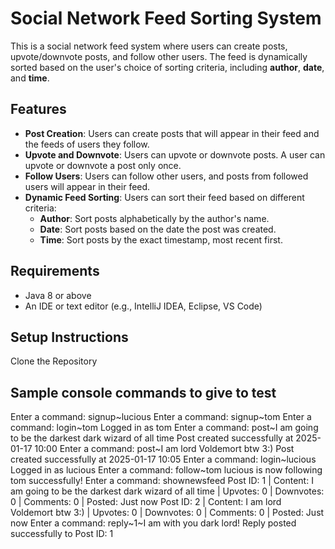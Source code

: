# Social Network Feed Sorting System

This is a social network feed system where users can create posts, upvote/downvote posts, and follow other users. The feed is dynamically sorted based on the user's choice of sorting criteria, including **author**, **date**, and **time**.

## Features

- **Post Creation**: Users can create posts that will appear in their feed and the feeds of users they follow.
- **Upvote and Downvote**: Users can upvote or downvote posts. A user can upvote or downvote a post only once.
- **Follow Users**: Users can follow other users, and posts from followed users will appear in their feed.
- **Dynamic Feed Sorting**: Users can sort their feed based on different criteria:
  - **Author**: Sort posts alphabetically by the author's name.
  - **Date**: Sort posts based on the date the post was created.
  - **Time**: Sort posts by the exact timestamp, most recent first.
 
## Requirements

- Java 8 or above
- An IDE or text editor (e.g., IntelliJ IDEA, Eclipse, VS Code)

## Setup Instructions
Clone the Repository

## Sample console commands to give to test

Enter a command: signup~lucious
Enter a command: signup~tom
Enter a command: login~tom
Logged in as tom
Enter a command: post~I am going to be the darkest dark wizard of all time
Post created successfully at 2025-01-17 10:00
Enter a command: post~I am lord Voldemort btw 3:)
Post created successfully at 2025-01-17 10:05
Enter a command: login~lucious
Logged in as lucious
Enter a command: follow~tom
lucious is now following tom successfully!
Enter a command: shownewsfeed
Post ID: 1 | Content: I am going to be the darkest dark wizard of all time | Upvotes: 0 | Downvotes: 0 | Comments: 0 | Posted: Just now
Post ID: 2 | Content: I am lord Voldemort btw 3:) | Upvotes: 0 | Downvotes: 0 | Comments: 0 | Posted: Just now
Enter a command: reply~1~I am with you dark lord!
Reply posted successfully to Post ID: 1

